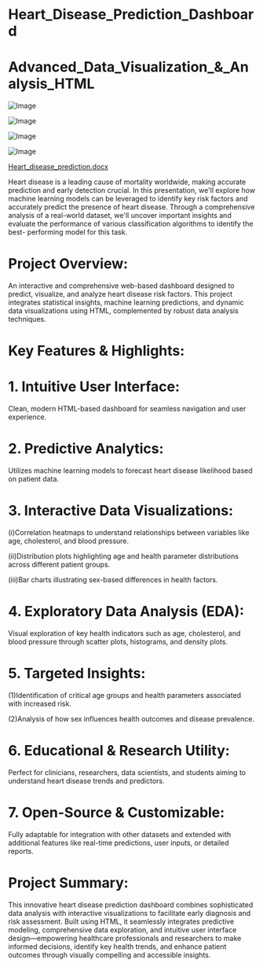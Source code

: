 # Heart_Disease_Prediction_Dashboard 

# Advanced_Data_Visualization_&_Analysis_HTML

![Image](https://github.com/user-attachments/assets/f156ace6-6771-468e-b182-8c42adae26a1)

![Image](https://github.com/user-attachments/assets/e571bc3c-c58b-4273-beec-24281e46aac8)

![Image](https://github.com/user-attachments/assets/2f4d0ca6-0fd8-489d-8fbb-27f1ad1bdf55)

![Image](https://github.com/user-attachments/assets/92af680d-7361-4bfd-b454-cb133316d760)

[Heart_disease_prediction.docx](https://github.com/user-attachments/files/17878519/Heart_disease_prediction.docx)

Heart disease is a leading cause of mortality worldwide, making accurate prediction and early detection crucial. In this presentation, we'll explore how machine learning models can be leveraged to identify key risk factors and accurately predict the presence of heart disease. Through a comprehensive analysis of a real-world dataset, we'll uncover important insights and evaluate the performance of various classification algorithms to identify the best- performing model for this task.

# Project Overview:

An interactive and comprehensive web-based dashboard designed to predict, visualize, and analyze heart disease risk factors. This project integrates statistical insights, machine learning predictions, and dynamic data visualizations using HTML, complemented by robust data analysis techniques.

# Key Features & Highlights:

# 1. Intuitive User Interface:

Clean, modern HTML-based dashboard for seamless navigation and user experience.

# 2. Predictive Analytics:

Utilizes machine learning models to forecast heart disease likelihood based on patient data.

# 3. Interactive Data Visualizations:

(i)Correlation heatmaps to understand relationships between variables like age, cholesterol, and blood pressure.

(ii)Distribution plots highlighting age and health parameter distributions across different patient groups.

(iii)Bar charts illustrating sex-based differences in health factors.


# 4. Exploratory Data Analysis (EDA):
Visual exploration of key health indicators such as age, cholesterol, and blood pressure through scatter plots, histograms, and density plots.

# 5. Targeted Insights:

(1)Identification of critical age groups and health parameters associated with increased risk.

(2)Analysis of how sex influences health outcomes and disease prevalence.


# 6. Educational & Research Utility:
Perfect for clinicians, researchers, data scientists, and students aiming to understand heart disease trends and predictors.

# 7. Open-Source & Customizable:
Fully adaptable for integration with other datasets and extended with additional features like real-time predictions, user inputs, or detailed reports.


# Project Summary:

This innovative heart disease prediction dashboard combines sophisticated data analysis with interactive visualizations to facilitate early diagnosis and risk assessment. Built using HTML, it seamlessly integrates predictive modeling, comprehensive data exploration, and intuitive user interface design—empowering healthcare professionals and researchers to make informed decisions, identify key health trends, and enhance patient outcomes through visually compelling and accessible insights.




